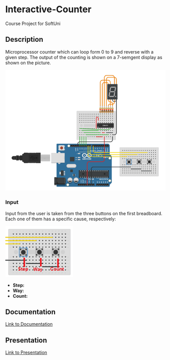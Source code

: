 # Interactive-Counter
Course Project for SoftUni

<h2>Description</h2>
Microprocessor counter which can loop form 0 to 9 and reverse with a given step.
The output of the counting is shown on a 7-semgent display as shown on the picture.

![simulation_circuit](https://github.com/IvoKara/Interactive-Counter/blob/master/Images/Interactive-Counter-simulation.png)

<h3>Input</h3>
Input from the user is taken from the three buttons on the first breadboard. Each one of them has a specific cause, respectively:

![buttons](https://github.com/IvoKara/Interactive-Counter/blob/master/Images/push-buttons.png)

<ul>
  <li><strong>Step:</strong></li>
  <li><strong>Way:</strong></li>
  <li><strong>Count:</strong></li>
</ul>

<h2>Documentation</h2>
<a href="https://docs.google.com/document/d/1Xd61YoWmc-IO0wkxd9mXbEUEnZ0egaCDtpiLZrPKBwY/edit?usp=sharing">Link to Documentation</a>
  
<h2>Presentation</h2>
<a href="https://docs.google.com/presentation/d/191El5Iqz2qBWHmz-MoNmxTex7X6sw9fov2Dep8t07Gc/edit?usp=sharing">Link to Presentation</a>
